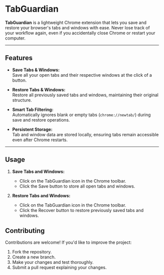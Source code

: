 # TabGuardian  

**TabGuardian** is a lightweight Chrome extension that lets you save and restore your browser's tabs and windows with ease. Never lose track of your workflow again, even if you accidentally close Chrome or restart your computer.  

---

## Features  
- **Save Tabs & Windows:**  
  Save all your open tabs and their respective windows at the click of a button.  

- **Restore Tabs & Windows:**  
  Restore all previously saved tabs and windows, maintaining their original structure.  

- **Smart Tab Filtering:**  
  Automatically ignores blank or empty tabs (`chrome://newtab/`) during save and restore operations.  

- **Persistent Storage:**  
  Tab and window data are stored locally, ensuring tabs remain accessible even after Chrome restarts.  

---

## Usage
1. **Save Tabs and Windows:**
   - Click on the TabGuardian icon in the Chrome toolbar.
   - Click the Save button to store all open tabs and windows.
     
2. **Restore Tabs and Windows:**
   - Click on the TabGuardian icon in the Chrome toolbar.
   - Click the Recover button to restore previously saved tabs and windows.
  
## Contributing  
Contributions are welcome! If you'd like to improve the project:  
1. Fork the repository.  
2. Create a new branch.  
3. Make your changes and test thoroughly.  
4. Submit a pull request explaining your changes.  
     
